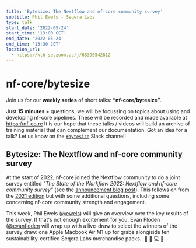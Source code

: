 ```yaml
---
title: 'Bytesize: The Nextflow and nf-core community survey'
subtitle: Phil Ewels - Seqera Labs
type: talk
start_date: '2022-05-24'
start_time: '13:00 CET'
end_date: '2022-05-24'
end_time: '13:30 CET'
location_url:
  - https://kth-se.zoom.us/j/68390542812
---
```


# nf-core/bytesize

Join us for our **weekly series** of short talks: **“nf-core/bytesize”**.

Just **15 minutes** + questions, we will be focussing on topics about using and developing nf-core pipelines.
These will be recorded and made available at <https://nf-co.re>
It is our hope that these talks / videos will build an archive of training material that can complement our documentation. Got an idea for a talk? Let us know on the [`#bytesize`](https://nfcore.slack.com/channels/bytesize) Slack channel!

## Bytesize: The Nextflow and nf-core community survey

At the start of 2022, nf-core joined the Nextflow community to do a joint survey entitled _"The State of the Workflow 2022: Nextflow and nf-core community survey"_ (see the [announcement blog post](https://seqera.io/blog/the-state-of-the-workflow-the-2022-nextflow-and-nf-core-community-survey/)). This follows on from the [2021 edition](https://seqera.io/blog/state-of-nextflow-2021-results/) but with some additional questions, including some concerning nf-core community strength and engagement.

This week, Phil Ewels ([@ewels](https://github.com/ewels/)) will give an overview over the key results of the survey. If that's not enough excitement for you, Evan Floden ([@evanfloden](https://github.com/evanfloden) will wrap up with a live-draw to select the winners of the survey draw: one Apple Macbook Air M1 up for grabs alongiside ten sustainability-certified Seqera Labs merchandise packs.. 🤩 💚 💻 👕

